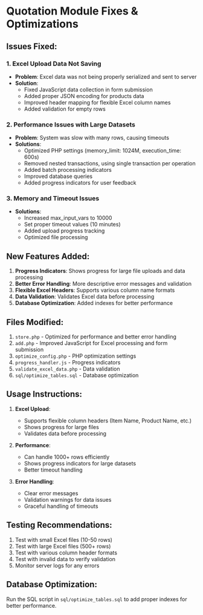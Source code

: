# Quotation Module Fixes & Optimizations

## Issues Fixed:

### 1. Excel Upload Data Not Saving
- **Problem**: Excel data was not being properly serialized and sent to server
- **Solution**: 
  - Fixed JavaScript data collection in form submission
  - Added proper JSON encoding for products data
  - Improved header mapping for flexible Excel column names
  - Added validation for empty rows

### 2. Performance Issues with Large Datasets
- **Problem**: System was slow with many rows, causing timeouts
- **Solutions**:
  - Optimized PHP settings (memory_limit: 1024M, execution_time: 600s)
  - Removed nested transactions, using single transaction per operation
  - Added batch processing indicators
  - Improved database queries
  - Added progress indicators for user feedback

### 3. Memory and Timeout Issues
- **Solutions**:
  - Increased max_input_vars to 10000
  - Set proper timeout values (10 minutes)
  - Added upload progress tracking
  - Optimized file processing

## New Features Added:

1. **Progress Indicators**: Shows progress for large file uploads and data processing
2. **Better Error Handling**: More descriptive error messages and validation
3. **Flexible Excel Headers**: Supports various column name formats
4. **Data Validation**: Validates Excel data before processing
5. **Database Optimization**: Added indexes for better performance

## Files Modified:

1. `store.php` - Optimized for performance and better error handling
2. `add.php` - Improved JavaScript for Excel processing and form submission
3. `optimize_config.php` - PHP optimization settings
4. `progress_handler.js` - Progress indicators
5. `validate_excel_data.php` - Data validation
6. `sql/optimize_tables.sql` - Database optimization

## Usage Instructions:

1. **Excel Upload**: 
   - Supports flexible column headers (Item Name, Product Name, etc.)
   - Shows progress for large files
   - Validates data before processing

2. **Performance**: 
   - Can handle 1000+ rows efficiently
   - Shows progress indicators for large datasets
   - Better timeout handling

3. **Error Handling**:
   - Clear error messages
   - Validation warnings for data issues
   - Graceful handling of timeouts

## Testing Recommendations:

1. Test with small Excel files (10-50 rows)
2. Test with large Excel files (500+ rows)
3. Test with various column header formats
4. Test with invalid data to verify validation
5. Monitor server logs for any errors

## Database Optimization:

Run the SQL script in `sql/optimize_tables.sql` to add proper indexes for better performance.